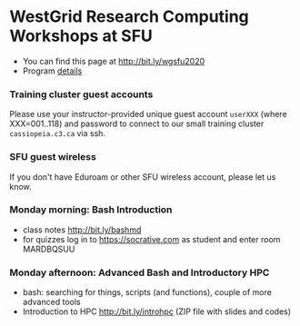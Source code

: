 # WestGrid Research Computing Workshops at SFU

* You can find this page at http://bit.ly/wgsfu2020
* Program <a
  href="https://www.eventbrite.ca/e/westgrid-research-computing-workshops-simon-fraser-university-registration-88799572913"
  target="_blank">details</a>

### Training cluster guest accounts

Please use your instructor-provided unique guest account `userXXX` (where XXX=001..118) and password to
connect to our small training cluster `cassiopeia.c3.ca` via ssh.

### SFU guest wireless

If you don't have Eduroam or other SFU wireless account, please let us know.

### Monday morning: Bash Introduction

- class notes http://bit.ly/bashmd
- for quizzes log in to https://socrative.com as student and enter room MARDBQSUU

### Monday afternoon: Advanced Bash and Introductory HPC

- bash: searching for things, scripts (and functions), couple of more advanced tools
- Introduction to HPC http://bit.ly/introhpc (ZIP file with slides and codes)

<!-- ### Tuesday morning: HPC Workflows -->

<!-- ### Tuesday afternoon: Programming in Julia -->

<!-- - workshop page https://westgrid-julia.netlify.com/workshops/julia.html -->

<!-- ### Thursday: Parallel Programming in Chapel -->

<!-- ### Friday: Scientific Visualization -->
